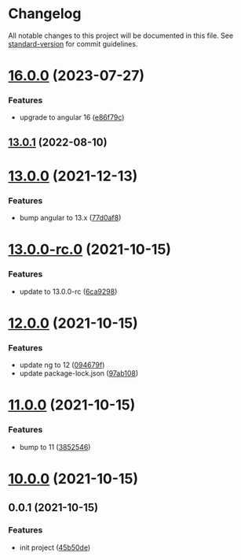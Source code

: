 # Changelog

All notable changes to this project will be documented in this file. See [standard-version](https://github.com/conventional-changelog/standard-version) for commit guidelines.

# [16.0.0](https://github.com/docgeni/angular/compare/v15.0.0...v16.0.0) (2023-07-27)


### Features

* upgrade to angular 16 ([e86f79c](https://github.com/docgeni/angular/commit/e86f79ceb7479386c458d55ceb18bd6117893091))



## [13.0.1](https://github.com/docgeni/angular/compare/v13.0.0...v13.0.1) (2022-08-10)



# [13.0.0](https://github.com/docgeni/angular/compare/v13.0.0-rc.0...v13.0.0) (2021-12-13)


### Features

* bump angular to 13.x ([77d0af8](https://github.com/docgeni/angular/commit/77d0af8e52e1976d07767415d384264c777a5360))



# [13.0.0-rc.0](https://github.com/docgeni/angular/compare/v12.0.0...v13.0.0-rc.0) (2021-10-15)


### Features

* update to 13.0.0-rc ([6ca9298](https://github.com/docgeni/angular/commit/6ca929868ba7087450da00d433ce36c10464ed36))



# [12.0.0](https://github.com/docgeni/angular/compare/v11.0.0...v12.0.0) (2021-10-15)


### Features

* update ng to 12 ([094679f](https://github.com/docgeni/angular/commit/094679f2fbb1882562e642d423514f066ba5d855))
* update package-lock.json ([97ab108](https://github.com/docgeni/angular/commit/97ab1089f347e8ade3d35d17afea605d6f365469))



# [11.0.0](https://github.com/docgeni/angular/compare/v10.0.0...v11.0.0) (2021-10-15)


### Features

* bump to 11 ([3852546](https://github.com/docgeni/angular/commit/3852546061af5bdd64b20ef51779ebbc505c0101))



# [10.0.0](https://github.com/docgeni/angular/compare/v0.0.1...v10.0.0) (2021-10-15)



## 0.0.1 (2021-10-15)


### Features

* init project ([45b50de](https://github.com/docgeni/angular/commit/45b50de04842e4fd8b7bb172c3b17ebe43e58b8b))
